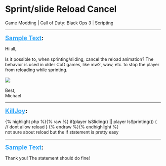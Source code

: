 # Sprint/slide Reload Cancel
Game Modding | Call of Duty: Black Ops 3 | Scripting

---
<strong style="font-size: 1.4em;"><span style="text-decoration: underline;text-decoration-color: #34a7f9;"><span style="color:#34a7f9;">Sample Text</span></span>:</strong>

<p>Hi all,<br /><br />Is it possible to, when sprinting/sliding, cancel the reload animation? The behavior is used in older CoD games, like mw2, waw, etc. to stop the player from reloading while sprinting.<br /><br /><img style="max-width: 500px;" src="{{ '/wiki/threads/assets/a.972.png' | relative_url }}"><br /><br />Best,<br />Michael</p>

---
<strong style="font-size: 1.4em;"><span style="text-decoration: underline;text-decoration-color: #34a7f9;"><span style="color:#34a7f9;">KillJoy</span></span>:</strong>

<p>{% highlight php %}{% raw %}
if(player IsSliding() || player IsSprinting())
{
// dont allow reload
}
{% endraw %}{% endhighlight %}
<br />not sure about reload but the if statement is pretty easy</p>

---
<strong style="font-size: 1.4em;"><span style="text-decoration: underline;text-decoration-color: #34a7f9;"><span style="color:#34a7f9;">Sample Text</span></span>:</strong>

<p>Thank you! The statement should do fine!</p>
